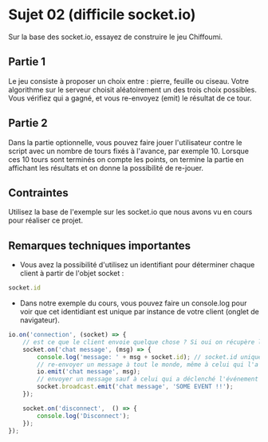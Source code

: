 # Sujet 02 (difficile socket.io)

Sur la base des socket.io, essayez de construire le jeu Chiffoumi.

## Partie 1

Le jeu consiste à proposer un choix entre : pierre, feuille ou ciseau. Votre algorithme sur le serveur choisit aléatoirement un des trois choix possibles. Vous vérifiez qui a gagné, et vous re-envoyez (emit) le résultat de ce tour.

## Partie 2

Dans la partie optionnelle, vous pouvez faire jouer l'utilisateur contre le script avec un nombre de tours fixés à l'avance, par exemple 10. Lorsque ces 10 tours sont terminés on compte les points, on termine la partie en affichant les résultats et on donne la possibilité de re-jouer.

## Contraintes 

Utilisez la base de l'exemple sur les socket.io que nous avons vu en cours pour réaliser ce projet.

## Remarques techniques importantes

- Vous avez la possibilité d'utilisez un identifiant pour déterminer chaque client à partir de l'objet socket :

```js
socket.id
```

- Dans notre exemple du cours, vous pouvez faire un console.log pour voir que cet identidiant est unique par instance de votre client (onglet de navigateur).

```js
io.on('connection', (socket) => {
    // est ce que le client envoie quelque chose ? Si oui on récupère le message
    socket.on('chat message', (msg) => {
        console.log('message: ' + msg + socket.id); // socket.id unique par client
        // re-envoyer un message à tout le monde, même à celui qui l'a envoyé
        io.emit('chat message', msg);
        // envoyer un message sauf à celui qui a déclenché l'événement
        socket.broadcast.emit('chat message', 'SOME EVENT !!');
    });

    socket.on('disconnect',  () => {
        console.log('Disconnect');
    });
});
```
